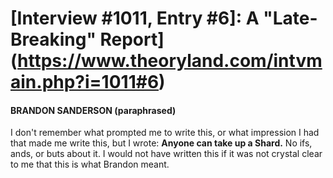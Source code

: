 # [Interview #1011, Entry #6]: A "Late-Breaking" Report](https://www.theoryland.com/intvmain.php?i=1011#6)

#### BRANDON SANDERSON (paraphrased)

I don't remember what prompted me to write this, or what impression I had that made me write this, but I wrote:
**Anyone can take up a Shard.**
No ifs, ands, or buts about it. I would not have written this if it was not crystal clear to me that this is what Brandon meant.

